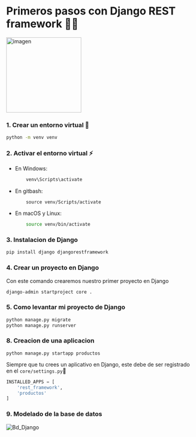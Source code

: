 # Primeros pasos con Django REST framework 🦾🐍
<img src="https://github.com/user-attachments/assets/9a3301e5-1ff7-47a5-b391-3389bef4c2ac" alt="imagen" style="width: 200px;" />

### 1. Crear un entorno virtual 🐍

```bash
python -m venv venv

```

### 2. Activar el entorno virtual ⚡
- En Windows:
    ```bash
        venv\Scripts\activate
    ```
- En gitbash:
    ```
        source venv/Scripts/activate
    ```
- En macOS y Linux:
    ```bash
        source venv/bin/activate
    ```


### 3. Instalacion de Django
```bash
pip install django djangorestframework
```
### 4. Crear un proyecto en Django
Con este comando crearemos nuestro primer proyecto en Django
```bash
django-admin startproject core .
```
### 5. Como levantar mi proyecto de Django
```bash
python manage.py migrate
python manage.py runserver
```
### 8. Creacion de una aplicacion
```
python manage.py startapp productos
```
Siempre que tu crees un aplicativo en Django, este debe de ser registrado en el ``core/settings.py``📂
```py
INSTALLED_APPS = [
    'rest_framework',
    'productos'
]
```
### 9. Modelado de la base de datos

![Bd_Django](https://github.com/user-attachments/assets/dece3017-b9dd-4a30-a953-ce5cb6ee4b93)
